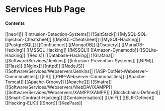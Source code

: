 # Services Hub Page

#### Contents

[[neo4j]]
[[Intrusion-Detection-Systems]]
[[SaltStack]]
[[MySQL-SQL-Injection-Cheatsheet]]
[[MySQL-Cheatsheet]]
[[MySQL-Hacking]]
[[PostgreSQL]]
[[Confluence]]
[[MongoDB]]
[[Osquery]]
[[MariaDB-Hacking]]
[[MSSQL-Hacking]]
[[MSSQL]]
[[Amazon-Dynamodb]]
[[SQLite-Hacking]]
[[Redis]]
[[Database-Hacking]]
[[Grafana]]
[[Software/Services/Jenkins]]
[[Intrusion-Prevention-Systems]]
[[NPM]]
[[Flask]]
[[Nginx]]
[[nttpd]]
[[NodeJS]]
[[Software/Services/Webservers/Jenkins]]
[[ASP-DotNet-Webserver-Commonalities]]
[[IIS]]
[[PHP-Webserver-Commonalities]]
[[Apache-Tomcat]]
[[Apache-Groovy]]
[[Apache2]]
[[Sinatra]]
[[Software/Services/Webservers/WebDAV/XAMPP]]
[[Software/Services/Webservers/XAMPP/XAMPP]]
[[Blockchains-Defined]]
[[Smart-Contract-Hacking]]
[[Containerisation]]
[[UniFi]]
[[ELK-Defined]]
[[Hacking-ELK]]
[[Snort]]
[[KeePass]]